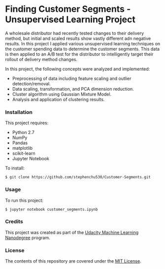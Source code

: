 # Finding Customer Segments - Unsupervised Learning Project

A wholesale distributor had recently tested changes to their delivery method, but initial and scaled results show vastly different adn negative results. In this project I applied various unsupervised learning techniques on the customer spending data to determine the customer segments. This data is then applied to an A/B test for the distributor to intelligently target their rollout of delivery method changes.

In this project, the following concepts were analyzed and implemented:
- Preprocessing of data including feature scaling and outlier detection/removal.
- Data scaling, transformation, and PCA dimension reduction.
- Cluster algorithm using Gaussian Mixture Model.
- Analysis and application of clustering results.

### Installation

This project requires:
- Python 2.7
- NumPy
- Pandas
- matplotlib
- scikit-learn
- Jupyter Notebook

To install:

`$ git clone https://github.com/stephenchu530/Customer-Segments.git`

### Usage

To run this project:

`$ jupyter notebook customer_segments.ipynb`

### Credits

This project was created as part of the [Udacity Machine Learning Nanodegree](https://www.udacity.com/course/machine-learning-engineer-nanodegree--nd009) program.

### License

The contents of this repository are covered under the [MIT License](https://rem.mit-license.org/).
